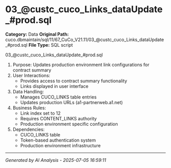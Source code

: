# 03_@custc_cuco_Links_dataUpdate_#prod.sql

**Category:** Data
**Original Path:** cuco.dbmaintain/sql/11/67_CuCo_V21.11/03_@custc_cuco_Links_dataUpdate_#prod.sql
**File Type:** SQL script

03_@custc_cuco_Links_dataUpdate_#prod.sql
1. Purpose: Updates production environment link configurations for contract summary
2. User Interactions:
   - Provides access to contract summary functionality
   - Links displayed in user interface
3. Data Handling:
   - Manages CUCO_LINKS table entries
   - Updates production URLs (a1-partnerweb.a1.net)
4. Business Rules:
   - Link index set to 12
   - Requires CONTENT_LINKS authority
   - Production environment specific configuration
5. Dependencies:
   - CUCO_LINKS table
   - Token-based authentication system
   - Production environment infrastructure

---
*Generated by AI Analysis - 2025-07-05 16:59:11*
